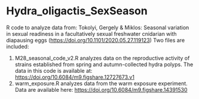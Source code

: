 # Hydra_oligactis_SexSeason

R code to analyze data from: Tokolyi, Gergely & Miklos: Seasonal variation in sexual readiness in a facultatively sexual freshwater cnidarian with diapausing eggs (https://doi.org/10.1101/2020.05.27.119123)
Two files are included:
1. M28_seasonal_code_v2.R analyzes data on the reproductive activity of strains established from spring and autumn-collected hydra polyps. The data in this code is available at: https://doi.org/10.6084/m9.figshare.12727673.v1
2. warm_exposure.R analyzes data from the warm exposure experiment. Data are available here: https://doi.org/10.6084/m9.figshare.14391530 
